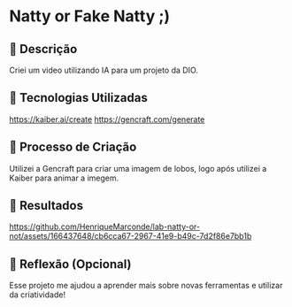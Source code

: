 # Natty or Fake Natty ;)

## 📒 Descrição
Criei um video utilizando IA para um projeto da DIO.

## 🤖 Tecnologias Utilizadas
https://kaiber.ai/create
https://gencraft.com/generate

## 🧐 Processo de Criação
Utilizei a Gencraft para criar uma imagem de lobos, logo após utilizei a Kaiber para animar a imegem.

## 🚀 Resultados

https://github.com/HenriqueMarconde/lab-natty-or-not/assets/166437648/cb6cca67-2967-41e9-b49c-7d2f86e7bb1b



## 💭 Reflexão (Opcional)
Esse projeto me ajudou a aprender mais sobre novas ferramentas e utilizar da criatividade!
